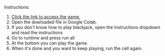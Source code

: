 Instructions:

1. [Click the link to access the game.](https://colab.research.google.com/drive/1ryCsL2oEIH7PXLzcK-XHYeWPDU6IeNg2#scrollTo=a8ND6b15FJgh)
2. Open the dowloaded file in Google Colab.
3. If you don't know how to play blackjack, open the Instructions dropdown and read the instructions
4. Go to runtime and press run all
5. At the bottom you can play the game.
6. When it's done and you want to keep playing, run the cell again.
